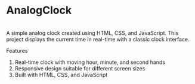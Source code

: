 # AnalogClock
<br>
A simple analog clock created using HTML, CSS, and JavaScript. This project displays the current time in real-time with a classic clock interface.

Features
1. Real-time clock with moving hour, minute, and second hands
2. Responsive design suitable for different screen sizes
3. Built with HTML, CSS, and JavaScript




